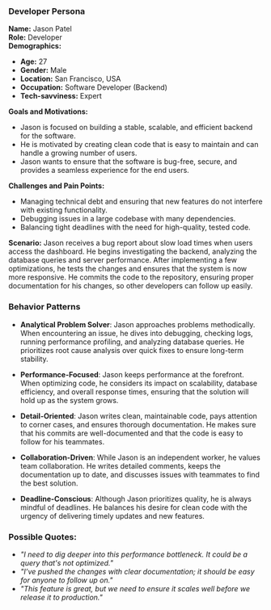 ### **Developer Persona**

**Name:** Jason Patel  
**Role:** Developer  
**Demographics:**  
- **Age:** 27  
- **Gender:** Male  
- **Location:** San Francisco, USA  
- **Occupation:** Software Developer (Backend)  
- **Tech-savviness:** Expert

**Goals and Motivations:**
- Jason is focused on building a stable, scalable, and efficient backend for the software.
- He is motivated by creating clean code that is easy to maintain and can handle a growing number of users.
- Jason wants to ensure that the software is bug-free, secure, and provides a seamless experience for the end users.

**Challenges and Pain Points:**
- Managing technical debt and ensuring that new features do not interfere with existing functionality.
- Debugging issues in a large codebase with many dependencies.
- Balancing tight deadlines with the need for high-quality, tested code.

**Scenario:**
Jason receives a bug report about slow load times when users access the dashboard. He begins investigating the backend, analyzing the database queries and server performance. After implementing a few optimizations, he tests the changes and ensures that the system is now more responsive. He commits the code to the repository, ensuring proper documentation for his changes, so other developers can follow up easily.

### **Behavior Patterns**

- **Analytical Problem Solver**: Jason approaches problems methodically. When encountering an issue, he dives into debugging, checking logs, running performance profiling, and analyzing database queries. He prioritizes root cause analysis over quick fixes to ensure long-term stability.

- **Performance-Focused**: Jason keeps performance at the forefront. When optimizing code, he considers its impact on scalability, database efficiency, and overall response times, ensuring that the solution will hold up as the system grows.

- **Detail-Oriented**: Jason writes clean, maintainable code, pays attention to corner cases, and ensures thorough documentation. He makes sure that his commits are well-documented and that the code is easy to follow for his teammates.

- **Collaboration-Driven**: While Jason is an independent worker, he values team collaboration. He writes detailed comments, keeps the documentation up to date, and discusses issues with teammates to find the best solution.

- **Deadline-Conscious**: Although Jason prioritizes quality, he is always mindful of deadlines. He balances his desire for clean code with the urgency of delivering timely updates and new features.

### **Possible Quotes:**

- *"I need to dig deeper into this performance bottleneck. It could be a query that's not optimized."*
- *"I’ve pushed the changes with clear documentation; it should be easy for anyone to follow up on."*
- *"This feature is great, but we need to ensure it scales well before we release it to production."*
